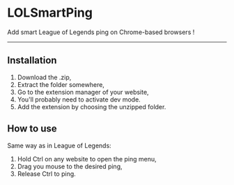 # LOLSmartPing

Add smart League of Legends ping on Chrome-based browsers !

***

## Installation

1. Download the .zip,
2. Extract the folder somewhere,
3. Go to the extension manager of your website,
4. You'll probably need to activate dev mode.
5. Add the extension by choosing the unzipped folder.

## How to use

Same way as in League of Legends:

1. Hold Ctrl on any website to open the ping menu,
2. Drag you mouse to the desired ping,
3. Release Ctrl to ping.
